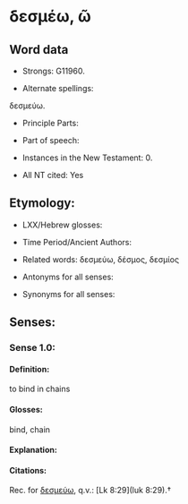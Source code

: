 # δεσμέω, ῶ 

<!-- Status: S2=NeedsFinalCheck -->
<!-- Lexica used for edits:   -->

<!-- NOT IN  NT:   -->

## Word data

* Strongs: G11960.


* Alternate spellings: 

δεσμεύω.

* Principle Parts: 


* Part of speech: 


* Instances in the New Testament: 0.

* All NT cited: Yes

## Etymology: 


* LXX/Hebrew glosses: 


* Time Period/Ancient Authors: 


* Related words: δεσμεύω, δέσμος, δεσμίος

* Antonyms for all senses:

* Synonyms for all senses: 


## Senses:


### Sense  1.0: 

#### Definition: 
to bind in chains


#### Glosses:
bind, chain


#### Explanation:



#### Citations: 

Rec. for [δεσμεύω](../G11950/01.md), q.v.: [Lk 8:29](luk 8:29).†
